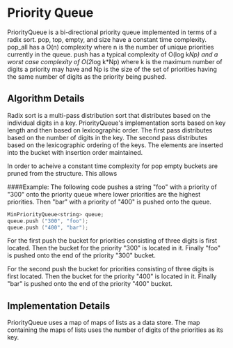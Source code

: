 Priority Queue
==============
PriorityQueue is a bi-directional priority queue implemented in
terms of a radix sort. pop, top, empty, and size have a constant
time complexity. pop_all has a O(n) complexity where n is the
number of unique priorities currently in the queue. push has a
typical complexity of O(log k*Np) and a worst case complexity of
O(2*log k*Np) where k is the maximum number of digits a priority
may have and Np is the size of the set of priorities having the
same number of digits as the priority being pushed.

Algorithm Details
-----------------
Radix sort is a multi-pass distribution sort that distributes based
on the individual digits in a key. PriorityQueue's implementation
sorts based on key length and then based on lexicographic order.
The first pass distributes based on the number of digits in the key.
The second pass distributes based on the lexicographic ordering of
the keys. The elements are inserted into the bucket with insertion
order maintained.

In order to acheive a constant time complexity for pop empty buckets
are pruned from the structure. This allows 

####Example:
The following code pushes a string "foo" with a priority of "300"
onto the priority queue where lower priorities are the highest
priorities. Then "bar" with a priority of "400" is pushed onto the
queue.

```c++
MinPriorityQueue<string> queue;  
queue.push ("300", "foo");
queue.push ("400", "bar");
```

For the first push the bucket for priorities consisting of three
digits is first located. Then the bucket for the priority "300" is
located in it. Finally "foo" is pushed onto the end of the priority
"300" bucket.

For the second push the bucket for priorities consisting of three
digits is first located. Then the bucket for the priority "400" is
located in it. Finally "bar" is pushed onto the end of the priority
"400" bucket.

Implementation Details
----------------------

PriorityQueue uses a map of maps of lists as a data store. The
map containing the maps of lists uses the number of digits of the
priorities as its key. 
